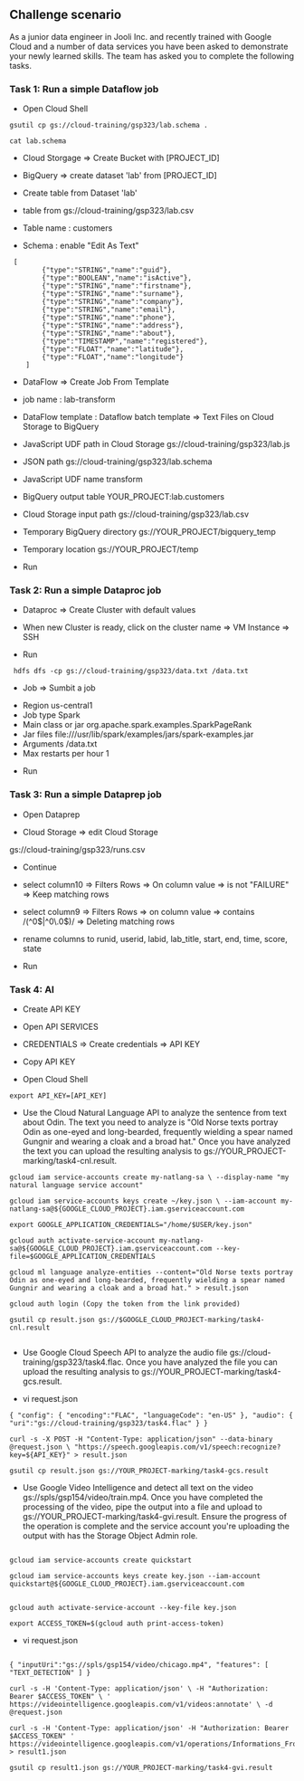 ## Challenge scenario
As a junior data engineer in Jooli Inc. and recently trained with Google Cloud and a number of data services you have been asked to demonstrate your newly learned skills. The team has asked you to complete the following tasks.


### Task 1: Run a simple Dataflow job

- Open Cloud Shell

```
gsutil cp gs://cloud-training/gsp323/lab.schema .

cat lab.schema

```

- Cloud Storgage => Create Bucket with [PROJECT_ID]

- BigQuery => create dataset 'lab' from [PROJECT_ID]

- Create table from Dataset 'lab'

* table from gs://cloud-training/gsp323/lab.csv

* Table name : customers
* Schema : enable "Edit As Text" 
```
 [
        {"type":"STRING","name":"guid"},
        {"type":"BOOLEAN","name":"isActive"},
        {"type":"STRING","name":"firstname"},
        {"type":"STRING","name":"surname"},
        {"type":"STRING","name":"company"},
        {"type":"STRING","name":"email"},
        {"type":"STRING","name":"phone"},
        {"type":"STRING","name":"address"},
        {"type":"STRING","name":"about"},
        {"type":"TIMESTAMP","name":"registered"},
        {"type":"FLOAT","name":"latitude"},
        {"type":"FLOAT","name":"longitude"}
    ]
```


- DataFlow => Create Job From Template

* job name :  lab-transform

* DataFlow template :  Dataflow batch template => Text Files on Cloud Storage to BigQuery

* JavaScript UDF path in Cloud Storage
gs://cloud-training/gsp323/lab.js
* JSON path
gs://cloud-training/gsp323/lab.schema
* JavaScript UDF name
transform
* BigQuery output table
YOUR_PROJECT:lab.customers
* Cloud Storage input path
gs://cloud-training/gsp323/lab.csv
* Temporary BigQuery directory
gs://YOUR_PROJECT/bigquery_temp
* Temporary location
gs://YOUR_PROJECT/temp

* Run 

### Task 2: Run a simple Dataproc job

- Dataproc => Create Cluster with default values

- When new Cluster is ready, click on the cluster name => VM Instance => SSH

- Run 
 
```
 hdfs dfs -cp gs://cloud-training/gsp323/data.txt /data.txt
```

- Job => Sumbit a job 

* Region	us-central1
* Job type	Spark
* Main class or jar	org.apache.spark.examples.SparkPageRank
* Jar files	file:///usr/lib/spark/examples/jars/spark-examples.jar
* Arguments	/data.txt
* Max restarts per hour	1

- Run


### Task 3: Run a simple Dataprep job


- Open Dataprep

- Cloud Storage =>  edit Cloud Storage 

gs://cloud-training/gsp323/runs.csv


- Continue


* select column10 => Filters Rows => On column value => is not "FAILURE" => Keep matching rows

* select column9 => Filters Rows => on column value => contains /(^0$|^0\.0$)/ => Deleting matching rows

* rename columns to runid, userid, labid, lab_title, start, end, time, score, state

- Run 

### Task 4: AI

- Create API KEY 

* Open API SERVICES

* CREDENTIALS => Create credentials => API KEY 

* Copy API KEY

* Open Cloud Shell

```
export API_KEY=[API_KEY]
```


- Use the Cloud Natural Language API to analyze the sentence from text about Odin. The text you need to analyze is "Old Norse texts portray Odin as one-eyed and long-bearded, frequently wielding a spear named Gungnir and wearing a cloak and a broad hat." Once you have analyzed the text you can upload the resulting analysis to gs://YOUR_PROJECT-marking/task4-cnl.result.

```
gcloud iam service-accounts create my-natlang-sa \ --display-name "my natural language service account" 

gcloud iam service-accounts keys create ~/key.json \ --iam-account my-natlang-sa@${GOOGLE_CLOUD_PROJECT}.iam.gserviceaccount.com 

export GOOGLE_APPLICATION_CREDENTIALS="/home/$USER/key.json" 

gcloud auth activate-service-account my-natlang-sa@${GOOGLE_CLOUD_PROJECT}.iam.gserviceaccount.com --key-file=$GOOGLE_APPLICATION_CREDENTIALS 

gcloud ml language analyze-entities --content="Old Norse texts portray Odin as one-eyed and long-bearded, frequently wielding a spear named Gungnir and wearing a cloak and a broad hat." > result.json 

gcloud auth login (Copy the token from the link provided) 

gsutil cp result.json gs://$GOOGLE_CLOUD_PROJECT-marking/task4-cnl.result


```



- Use Google Cloud Speech API to analyze the audio file gs://cloud-training/gsp323/task4.flac. Once you have analyzed the file you can upload the resulting analysis to gs://YOUR_PROJECT-marking/task4-gcs.result.

* vi request.json

```
{ "config": { "encoding":"FLAC", "languageCode": "en-US" }, "audio": { "uri":"gs://cloud-training/gsp323/task4.flac" } } 

```

```
curl -s -X POST -H "Content-Type: application/json" --data-binary @request.json \ "https://speech.googleapis.com/v1/speech:recognize?key=${API_KEY}" > result.json 

gsutil cp result.json gs://YOUR_PROJECT-marking/task4-gcs.result 

```

- Use Google Video Intelligence and detect all text on the video gs://spls/gsp154/video/train.mp4. Once you have completed the processing of the video, pipe the output into a file and upload to gs://YOUR_PROJECT-marking/task4-gvi.result. Ensure the progress of the operation is complete and the service account you're uploading the output with has the Storage Object Admin role.

```

gcloud iam service-accounts create quickstart 

gcloud iam service-accounts keys create key.json --iam-account quickstart@${GOOGLE_CLOUD_PROJECT}.iam.gserviceaccount.com 


gcloud auth activate-service-account --key-file key.json 

export ACCESS_TOKEN=$(gcloud auth print-access-token) 
```



* vi request.json  

```

{ "inputUri":"gs://spls/gsp154/video/chicago.mp4", "features": [ "TEXT_DETECTION" ] } 
```

```
curl -s -H 'Content-Type: application/json' \ -H "Authorization: Bearer $ACCESS_TOKEN" \ ' https://videointelligence.googleapis.com/v1/videos:annotate' \ -d @request.json 

```

```
curl -s -H 'Content-Type: application/json' -H "Authorization: Bearer $ACCESS_TOKEN" ' https://videointelligence.googleapis.com/v1/operations/Informations_From_Previous_Request' > result1.json 
```

```
gsutil cp result1.json gs://YOUR_PROJECT-marking/task4-gvi.result 
```


















